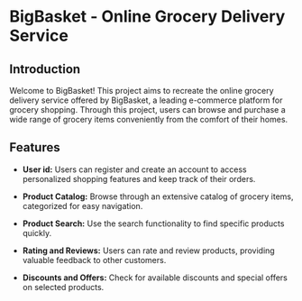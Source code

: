 # BigBasket - Online Grocery Delivery Service

## Introduction

Welcome to BigBasket! This project aims to recreate the online grocery delivery service offered by BigBasket, a leading e-commerce platform for grocery shopping. Through this project, users can browse and purchase a wide range of grocery items conveniently from the comfort of their homes.

## Features

- **User id:** Users can register and create an account to access personalized shopping features and keep track of their orders.

- **Product Catalog:** Browse through an extensive catalog of grocery items, categorized for easy navigation.

- **Product Search:** Use the search functionality to find specific products quickly.

- **Rating and Reviews:** Users can rate and review products, providing valuable feedback to other customers.

- **Discounts and Offers:** Check for available discounts and special offers on selected products.

